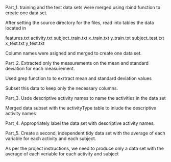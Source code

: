  Part_1. training and the test data sets were merged using rbind function to create one data set.

After setting the source directory for the files, read into tables the data located in

features.txt
activity.txt
subject_train.txt
x_train.txt
y_train.txt
subject_test.txt
x_test.txt
y_test.txt

Column names were asigned and merged to create one data set.

Part_2. Extracted only the measurements on the mean and standard deviation for each measurement.

Used grep function to to exrtract mean and standard deviation values

 Subset this data to keep only the necessary columns.

Part_3. Usde descriptive activity names to name the activities in the data set

Merged data subset with the activityType table to inlude the descriptive activity names

Part_4. Appropriately label the data set with descriptive activity names.



Part_5. Create a second, independent tidy data set with the average of each variable for each activity and each subject.

As per the project instructions, we need to produce only a data set with the average of each veriable for each activity and subject
 
